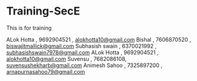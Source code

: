 # Training-SecE
This is for training

ALok Hotta , 9692904521 , alokhotta10@gmail.com
Bishal , 7606870520 , biswajitmallick@gmail.com
Subhasish swain , 6370021992 , subhasishswain7978@gmail.com
ALok Hotta , 9692904521 , alokhotta10@gmail.com 
Suvensu , 7682086108, suvensushekharb@gmail.com
Animesh Sahoo , 7325897200 , arnapurnasahoo79@gmail.com
